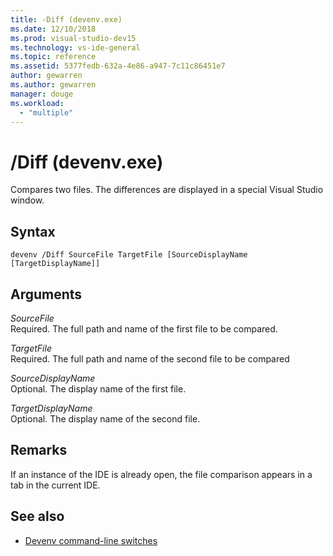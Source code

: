 ```yaml
---
title: -Diff (devenv.exe)
ms.date: 12/10/2018
ms.prod: visual-studio-dev15
ms.technology: vs-ide-general
ms.topic: reference
ms.assetid: 5377fedb-632a-4e86-a947-7c11c86451e7
author: gewarren
ms.author: gewarren
manager: douge
ms.workload:
  - "multiple"
---
```

# /Diff (devenv.exe)

Compares two files. The differences are displayed in a special Visual Studio window.

## Syntax

```shell
devenv /Diff SourceFile TargetFile [SourceDisplayName [TargetDisplayName]]
```

## Arguments

*SourceFile*<br/>
Required. The full path and name of the first file to be compared.

*TargetFile*<br/>
Required. The full path and name of the second file to be compared

*SourceDisplayName*<br/>
Optional. The display name of the first file.

*TargetDisplayName*<br/>
Optional. The display name of the second file.

## Remarks

If an instance of the IDE is already open, the file comparison appears in a tab in the current IDE.

## See also

- [Devenv command-line switches](../../ide/reference/devenv-command-line-switches.md)
